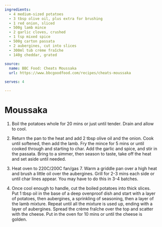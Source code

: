 ```yaml
---
ingredients:
  - 4 medium-sized potatoes
  - 3 tbsp olive oil, plus extra for brushing
  - 1 red onion, sliced
  - 500g lamb mince
  - 2 garlic cloves, crushed
  - 1 tsp mixed spice
  - 500g carton passata
  - 2 aubergines, cut into slices
  - 300ml tub crème fraîche
  - 140g cheddar, grated
  
source:
  name: BBC Food: Cheats Moussaka
  url: https://www.bbcgoodfood.com/recipes/cheats-moussaka

serves: 4

---
```


# Moussaka

1. Boil the potatoes whole for 20 mins or just until tender. Drain and allow to cool.

2. Return the pan to the heat and add 2 tbsp olive oil and the onion. Cook until softened, then add the lamb. Fry the mince for 5 mins or until cooked through and starting to char. Add the garlic and spice, and stir in the passata. Bring to a simmer, then season to taste, take off the heat and set aside until needed.

3. Heat oven to 220C/200C fan/gas 7. Warm a griddle pan over a high heat and brush a little oil over the aubergines. Grill for 2-3 mins each side or until char lines appear. You may have to do this in 3-4 batches.

4. Once cool enough to handle, cut the boiled potatoes into thick slices. Put 1 tbsp oil in the base of a deep ovenproof dish and start with a layer of potatoes, then aubergines, a sprinkling of seasoning, then a layer of the lamb mixture. Repeat until all the mixture is used up, ending with a layer of aubergines. Spread the crème fraîche over the top and scatter with the cheese. Put in the oven for 10 mins or until the cheese is golden.
